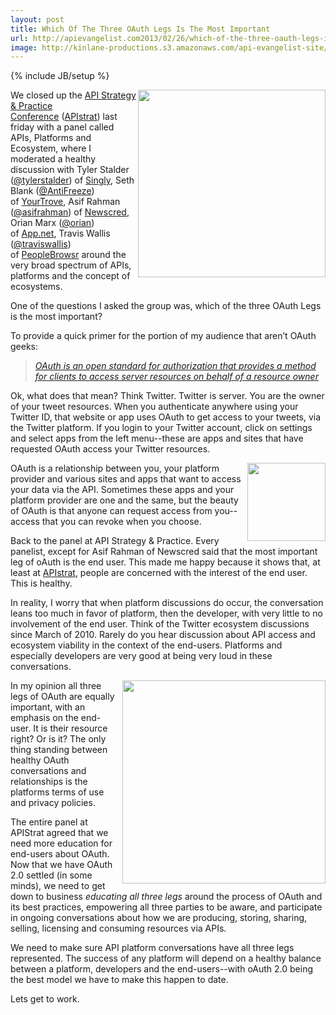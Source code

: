 ```yaml
---
layout: post
title: Which Of The Three OAuth Legs Is The Most Important
url: http://apievangelist.com2013/02/26/which-of-the-three-oauth-legs-is-the-most-important/
image: http://kinlane-productions.s3.amazonaws.com/api-evangelist-site/blog/apistrat-ecosystem-panel.jpg
---
```

{% include JB/setup %}<p>
     <img src="https://s3.amazonaws.com/kinlane-productions/events/api-strategy-practice-conference/pics/apistrat-ecosystem-panel.jpg"  width="300" align="right" />
</p>
<p>
     We closed up the <a title="API Strategy &amp; Practice" href="http://www.apistrategyconference.com/sessions.php">API Strategy &amp; Practice Conference</a> (<a href="https://twitter.com/search?q=%23apistrat&amp;src=typd">APIstrat</a>) last friday with a panel called APIs, Platforms and Ecosystem, where I moderated a healthy discussion with Tyler Stalder (<a href="https://twitter.com/tylerstalder">@tylerstalder</a>) of <a title="Singly" href="http://www.singly.com/" target="_blank">Singly</a>, Seth Blank (<a href="https://twitter.com/AntiFreeze">@AntiFreeze</a>) of <a title="YourTrove" href="https://www.yourtrove.com/">YourTrove</a>, Asif Rahman (<a href="https://twitter.com/asifrahman">@asifrahman</a>) of <a title="NewsCred" href="http://newscred.com/">Newscred</a>, Orian Marx (<a href="http://alpha.app.net/orian">@orian</a>) of <a title="App.net" href="https://join.app.net/">App.net</a>, Travis Wallis (<a href="https://twitter.com/traviswallis" target="_blank">@traviswallis</a>) of <a title="PeopleBrowsr" href="http://peoplebrowsr.com/" target="_blank">PeopleBrowsr</a> around the very broad spectrum of APIs, platforms and the concept of ecosystems.
</p>
<p>
     One of the questions I asked the group was, which of the three OAuth Legs is the most important?  
</p>
<p>
     To provide a quick primer for the portion of my audience that aren’t OAuth geeks:
</p>
<blockquote>
     <em><a href="http://en.wikipedia.org/wiki/OAuth">OAuth is an open standard for authorization that provides a method for clients to access server resources on behalf of a resource owner</a></em>
</blockquote>
<p>
     Ok, what does that mean? Think Twitter. Twitter is server. You are the owner of your tweet resources. When you authenticate anywhere using your Twitter ID, that website or app uses OAuth to get access to your tweets, via the Twitter platform. If you login to your Twitter account, click on settings and select apps from the left menu--these are apps and sites that have requested OAuth access your Twitter resources.
</p>
<p>
     <img src="https://s3.amazonaws.com/kinlane-productions/api-evangelist/oauth/OAuth2.png"  width="125" align="right" />
</p>
<p>
     OAuth is a relationship between you, your platform provider and various sites and apps that want to access your data via the API. Sometimes these apps and your platform provider are one and the same, but the beauty of OAuth is that anyone can request access from you--access that you can revoke when you choose.
</p>
<p>
     Back to the panel at API Strategy &amp; Practice. Every panelist, except for Asif Rahman of Newscred said that the most important leg of oAuth is the end user. This made me happy because it shows that, at least at <a href="https://twitter.com/search?q=%23apistrat&amp;src=typd">APIstrat</a>, people are concerned with the interest of the end user. This is healthy.
</p>
<p>
     In reality, I worry that when platform discussions do occur, the conversation leans too much in favor of platform, then the developer, with very little to no involvement of the end user. Think of the Twitter ecosystem discussions since March of 2010. Rarely do you hear discussion about API access and ecosystem viability in the context of the end-users. Platforms and especially developers are very good at being very loud in these conversations.
</p>
<p>
     <img src="https://s3.amazonaws.com/kinlane-productions/api-evangelist/oauth/oauth-twitter-3-legs.png"  width="325" align="right" />
</p>
<p>
     In my opinion all three legs of OAuth are equally important, with an emphasis on the end-user. It is their resource right? Or is it? The only thing standing between healthy OAuth conversations and relationships is the platforms terms of use and privacy policies.
</p>
<p>
     The entire panel at APIStrat agreed that we need more education for end-users about OAuth. Now that we have OAuth 2.0 settled (in some minds), we need to get down to business <em>educating all three legs</em> around the process of OAuth and its best practices, empowering all three parties to be aware, and participate in ongoing conversations about how we are producing, storing, sharing, selling, licensing and consuming resources via APIs.
</p>
<p>
     We need to make sure API platform conversations have all three legs represented. The success of any platform will depend on a healthy balance between a platform, developers and the end-users--with oAuth 2.0 being the best model we have to make this happen to date.
</p>
<p>
     Lets get to work.
</p>
